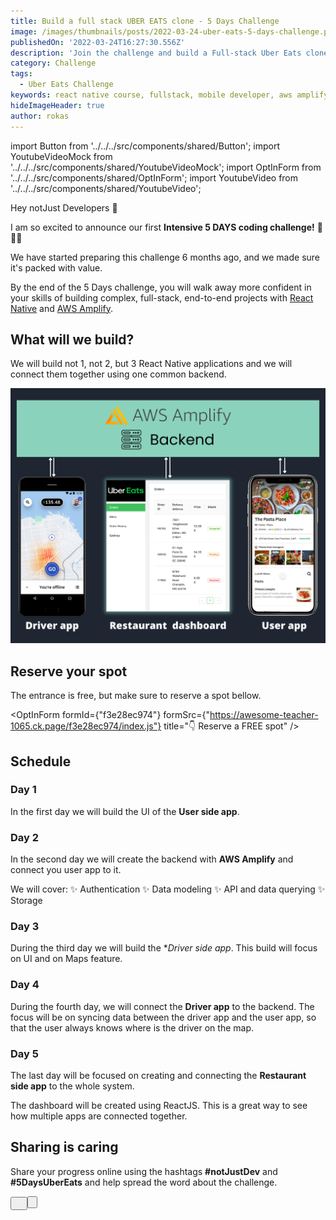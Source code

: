 ```yaml
---
title: Build a full stack UBER EATS clone - 5 Days Challenge
image: /images/thumbnails/posts/2022-03-24-uber-eats-5-days-challenge.png
publishedOn: '2022-03-24T16:27:30.556Z'
description: 'Join the challenge and build a Full-stack Uber Eats clone, including 2 React Native apps and their backend in just 5 DAYS'
category: Challenge
tags:
  - Uber Eats Challenge
keywords: react native course, fullstack, mobile developer, aws amplify, uber eats coding challenge
hideImageHeader: true
author: rokas
---
```


import Button from '../../../src/components/shared/Button';
import YoutubeVideoMock from '../../../src/components/shared/YoutubeVideoMock';
import OptInForm from '../../../src/components/shared/OptInForm';
import YoutubeVideo from '../../../src/components/shared/YoutubeVideo';

Hey notJust Developers 👋

I am so excited to announce our first **Intensive 5 DAYS coding challenge!** 🚀🚀🚀

We have started preparing this challenge 6 months ago, and we made sure it's packed with value.

By the end of the 5 Days challenge, you will walk away more confident in your skills of building complex, full-stack, end-to-end projects with [React Native](https://reactnative.dev/) and [AWS Amplify](https://aws.amazon.com/amplify/).

<YoutubeVideo id="zh9XCdk7atY" />

## What will we build?

We will build not 1, not 2, but 3 React Native applications and we will connect them together using one common backend.

![3 apps that we will build: Driver, user and restaurant app](./apps.png)

## Reserve your spot

The entrance is free, but make sure to reserve a spot bellow.

<OptInForm formId={"f3e28ec974"} formSrc={"https://awesome-teacher-1065.ck.page/f3e28ec974/index.js"} title="👇 Reserve a FREE spot" />

## Schedule

### Day 1

In the first day we will build the UI of the **User side app**.

<YoutubeVideoMock 
  title="Day 1: Build a full stack UBER EATS clone 🔴" 
  description="Join the challenge and build a Full-stack Uber Eats clone, including 2 React Native apps and their backend in just 5 DAYS." 
  url="https://youtu.be/ZPNHWlMk6_E"
  imageUri="/images/posts/2022-03-24-uber-eats-5-days-challenge/thumbnail.png"
/>

### Day 2

In the second day we will create the backend with **AWS Amplify** and connect you user app to it.

We will cover:
✨ Authentication
✨ Data modeling
✨ API and data querying
✨ Storage

<YoutubeVideoMock
  title="Day 2: Build a full stack UBER EATS clone 🔴"
  description="Join the challenge and build a Full-stack Uber Eats clone, including 2 React Native apps and their backend in just 5 DAYS."
  url="https://youtu.be/WFo_IxhBxF4"
  imageUri="/images/posts/2022-03-24-uber-eats-5-days-challenge/thumbnail.png"
/>

### Day 3

During the third day we will build the \*_Driver side app_. This build will focus on UI and on Maps feature.

<YoutubeVideoMock 
  title="Day 3: Build a full stack UBER EATS clone 🔴" 
  description="Join the challenge and build a Full-stack Uber Eats clone, including 2 React Native apps and their backend in just 5 DAYS." 
  url="https://youtu.be/eTNvx8kdslk"
  imageUri="/images/posts/2022-03-24-uber-eats-5-days-challenge/thumbnail.png"
/>

### Day 4

During the fourth day, we will connect the **Driver app** to the backend. The focus will be on syncing data between the driver app and the user app, so that the user always knows where is the driver on the map.

<YoutubeVideoMock
  title="Day 4: Build a full stack UBER EATS clone 🔴"
  description="Join the challenge and build a Full-stack Uber Eats clone, including 2 React Native apps and their backend in just 5 DAYS."
  url="https://youtu.be/gunuloenCpU"
  imageUri="/images/posts/2022-03-24-uber-eats-5-days-challenge/thumbnail.png"
/>

### Day 5

The last day will be focused on creating and connecting the **Restaurant side app** to the whole system.

The dashboard will be created using ReactJS. This is a great way to see how multiple apps are connected together.

<YoutubeVideoMock 
  title="Day 5: Build a full stack UBER EATS clone 🔴" 
  description="Join the challenge and build a Full-stack Uber Eats clone, including 2 React Native apps and their backend in just 5 DAYS."
  url="https://youtu.be/Os49oPTfzuU" 
  imageUri="/images/posts/2022-03-24-uber-eats-5-days-challenge/thumbnail.png"
/>

## Sharing is caring

Share your progress online using the hashtags **#notJustDev** and **#5DaysUberEats** and help spread the word about the challenge.

<Button title="🐦 &nbsp;&nbsp;Share on twitter" target="blank" href="https://twitter.com/intent/tweet?text=Build%20a%20full-stack%20Uber%20Eats%20clone%20during%20the%205%20days%20challenge%20organized%20by%20%40VadimNotJustDev%20%0A%0ANow%20is%20the%20time%20to%20master%20full-stack%20mobile%20development%20%20with%20React%20Native%20and%20AWS%20Amplify%0A%0AReserve%20your%20FREE%20spot%20%F0%9F%91%87%0A%0Ahttps%3A%2F%2Fbit.ly%2F3JsSBD5%0A%0A%23notJustDev%20%235DaysUberEats" />&nbsp;&nbsp;&nbsp;<Button title="🧑‍💼 &nbsp;&nbsp;Share on LinkedIn" target="blank" href="https://bit.ly/3rjDVjA" />
